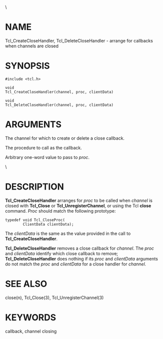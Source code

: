 \

# NAME

Tcl_CreateCloseHandler, Tcl_DeleteCloseHandler - arrange for callbacks
when channels are closed

# SYNOPSIS

    #include <tcl.h>

    void
    Tcl_CreateCloseHandler(channel, proc, clientData)

    void
    Tcl_DeleteCloseHandler(channel, proc, clientData)

# ARGUMENTS

The channel for which to create or delete a close callback.

The procedure to call as the callback.

Arbitrary one-word value to pass to *proc*.

\

# DESCRIPTION

**Tcl_CreateCloseHandler** arranges for *proc* to be called when
*channel* is closed with **Tcl_Close** or **Tcl_UnregisterChannel**, or
using the Tcl **close** command. *Proc* should match the following
prototype:

    typedef void Tcl_CloseProc(
            ClientData clientData);

The *clientData* is the same as the value provided in the call to
**Tcl_CreateCloseHandler**.

**Tcl_DeleteCloseHandler** removes a close callback for *channel*. The
*proc* and *clientData* identify which close callback to remove;
**Tcl_DeleteCloseHandler** does nothing if its *proc* and *clientData*
arguments do not match the *proc* and *clientData* for a close handler
for *channel*.

# SEE ALSO

close(n), Tcl_Close(3), Tcl_UnregisterChannel(3)

# KEYWORDS

callback, channel closing

